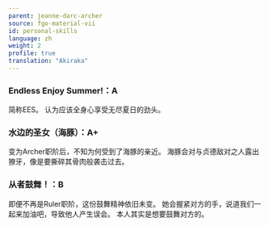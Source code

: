 ```yaml
---
parent: jeanne-darc-archer
source: fgo-material-vii
id: personal-skills
language: zh
weight: 2
profile: true
translation: "Akiraka"
---
```


### Endless Enjoy Summer!：A

简称EES。
认为应该全身心享受无尽夏日的劲头。

### 水边的圣女（海豚）：A+

变为Archer职阶后，不知为何受到了海豚的亲近。
海豚会对与贞德敌对之人露出獠牙，像是要撕碎其骨肉般袭击过去。

### 从者鼓舞！：B

即便不再是Ruler职阶，这份鼓舞精神依旧未变。
她会握紧对方的手，说道我们一起来加油吧，导致他人产生误会。
本人其实是想要鼓舞对方的。

